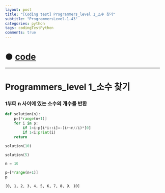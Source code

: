 ```yaml
---
layout: post
title: "[Coding test] Programmers_level 1_소수 찾기"
subtitle: "ProgrammersLevel-1-43"
categories: python
tags: codingTestPython
comments: true
---
```


# ● [code](https://github.com/JeongJaeyoung0/coding_test/blob/b7d593bd88be48e7aa8811648f36de795cbf055e/210729_Programmers_level%201_%EC%86%8C%EC%88%98%20%EC%B0%BE%EA%B8%B0.ipynb)

***

# Programmers_level 1_소수 찾기
### 1부터 n 사이에 있는 소수의 개수를 반환


```python
def solution(n):
    p=[*range(n+1)]
    for i in p:
        if 1<i:p[i*i::i]=-(i+~n//i)*[0]
        if 1<i:print(i)
    return
```


```python
solution(10)
```


```python
solution(5)
```


```python
n = 10
```


```python
p=[*range(n+1)]
p
```




    [0, 1, 2, 3, 4, 5, 6, 7, 8, 9, 10]